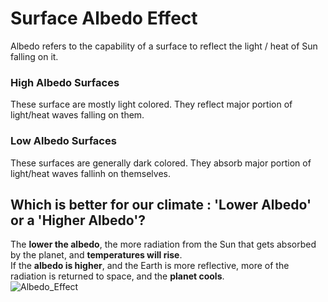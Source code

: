 # Surface Albedo Effect
Albedo refers to the capability of a surface to reflect the light / heat of Sun falling on it.
### High Albedo Surfaces
These surface are mostly light colored. They reflect major portion of light/heat waves falling on them.
### Low Albedo Surfaces
These surfaces are generally dark colored. They absorb major portion of light/heat waves fallinh on themselves.

## Which is better for our climate : 'Lower Albedo' or a 'Higher Albedo'?
The **lower the albedo**, the more radiation from the Sun that gets absorbed by the planet, and **temperatures will rise**.
<br>
If the **albedo is higher**, and the Earth is more reflective, more of the radiation is returned to space, and the **planet cools**.
<br>
![Albedo_Effect]([https://www.google.com/imgres?imgurl=https%3A%2F%2Fgeographyandyou.com%2Fwp-content%2Fuploads%2F2018%2F04%2FEarths-Albedo-showcasing-the-energy-budget.gif&imgrefurl=https%3A%2F%2Fgeographyandyou.com%2Fearths-albedo-effects-global-warming-can-geoengineering-help%2F&tbnid=DFA951-giTPmJM&vet=12ahUKEwjK4fbuufP4AhUyk9gFHesjD1cQMygQegUIARDXAQ..i&docid=FUsu5KI-Nx-vjM&w=744&h=556&q=which%20is%20better%20a%20low%20albedo%20or%20a%20high%20albedo%201&hl=en&ved=2ahUKEwjK4fbuufP4AhUyk9gFHesjD1cQMygQegUIARDXAQ](https://encrypted-tbn0.gstatic.com/images?q=tbn:ANd9GcQbf-qa3jDPhhQ7v613kkgzFoJ1KA8yIwIrHg&usqp=CAU))
